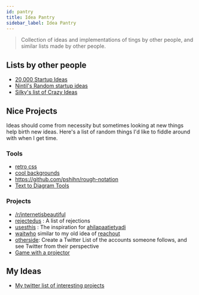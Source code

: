 ```yaml
---
id: pantry
title: Idea Pantry
sidebar_label: Idea Pantry
---
```


> Collection of ideas and implementations of tings by other people, and similar lists made by other people.

## Lists by other people

- [20,000 Startup Ideas](https://unawaz.github.io/stochastic-hill-climbing/tasks/)
- [Nintil's Random startup ideas](https://nintil.com/startup-ideas/)
- [Silky's list of Crazy Ideas](https://silky.github.io/posts/2019-02-22-2018s-crazy-ideas.html)

## Nice Projects

Ideas should come from necessity but sometimes looking at new things help birth new ideas. Here's a list of random things I'd like to fiddle around with when I get time.

### Tools

- [retro css](https://github.com/matt-auckland/retro-css)
- [cool backgrounds](https://coolbackgrounds.io/)
- https://github.com/pshihn/rough-notation
- [Text to Diagram Tools](https://smusamashah.github.io/text-to-diagram)

### Projects

- [/r/internetisbeautiful](https://www.reddit.com/r/InternetIsBeautiful/)
- [rejectedus](https://rejected.us/) : A list of rejections
- [usesthis](https://usesthis.com/) : The inspiration for [ahilapaatietyadi](https://ahilapaati.com/)
- [waitwho](https://waitwho.is/) similar to my old idea of [reachout](https://github.com/geekodour/reachout)
- [otherside](https://github.com/0x263b/Otherside): Create a Twitter List of the accounts someone follows, and see Twitter from their perspective
- [Game with a projector](https://www.reddit.com/r/Damnthatsinteresting/comments/cvr4cp/my_brother_made_a_game_which_can_project_on_this/ey6102k/)

## My Ideas

- [My twitter list of interesting projects](https://twitter.com/i/lists/1222259380139069440)
